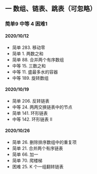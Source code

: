 ## 一 数组、链表、跳表（可忽略） 
### 简单9 中等 4 困难1
#### 2020/10/12 
- 简单 283. 移动零
- 简单 1. 两数之和
- 简单 88. 合并两个有序数组
- 中等 15. 三数之和
- 中等 11. 盛最多水的容器
- 中等 189. 旋转数组

#### 2020/10/19
- 简单 206. 反转链表
- 中等 24. 两两交换链表中的节点
- 简单 141. 环形链表
- 中等 142. 环形链表 II

#### 2020/10/26
- 简单 26. 删除排序数组中的重复项
- 简单 21. 合并两个有序链表
- 简单 66. 加一
- 简单 70. 爬楼梯
- 困难 25. K 个一组翻转链表
